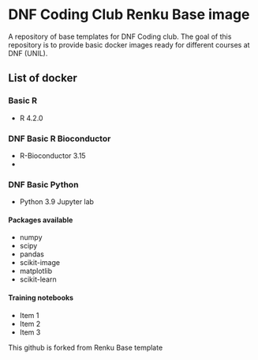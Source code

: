 # DNF Coding Club Renku Base image

A repository of base templates for DNF Coding club. The goal of this repository is to provide basic docker images ready for different courses at DNF (UNIL). 

## List of docker

### Basic R

- R 4.2.0


### DNF Basic R Bioconductor

- R-Bioconductor 3.15
- 


### DNF Basic Python 

- Python 3.9 Jupyter lab

#### Packages available

- numpy
- scipy
- pandas
- scikit-image
- matplotlib
- scikit-learn

#### Training notebooks

- Item 1
- Item 2
- Item 3



This github is forked from Renku Base template
